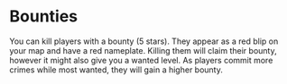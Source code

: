 # Bounties
You can kill players with a bounty (5 stars). They appear as a red blip on your map and have a red nameplate. 
Killing them will claim their bounty, however it might also give you a wanted level.
As players commit more crimes while most wanted, they will gain a higher bounty.

